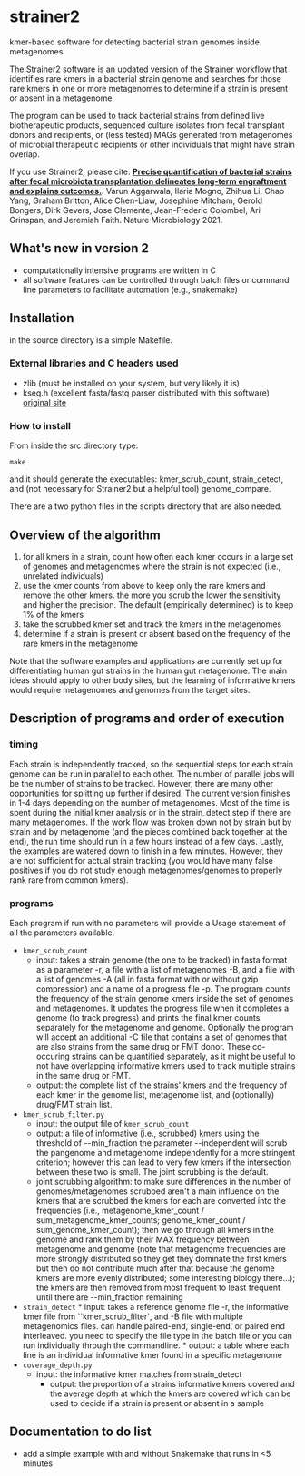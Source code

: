 # strainer2
kmer-based software for detecting bacterial strain genomes inside metagenomes

The Strainer2 software is an updated version of the [Strainer workflow](https://bitbucket.org/faithj02/strainer-metagenomics/src/master/README.md)
that identifies rare kmers in a bacterial strain genome and searches for those rare kmers in one or more metagenomes to determine if a strain
is present or absent in a metagenome.

The program can be used to track bacterial strains from defined live biotherapeutic products, sequenced culture isolates from fecal transplant donors and recipients, or (less tested) MAGs generated from metagenomes of microbial therapeutic recipients or other individuals that might have strain overlap.

If you use Strainer2, please cite:
[**Precise quantification of bacterial strains after fecal microbiota transplantation delineates long-term engraftment and explains outcomes.**](https://doi.org/10.1038/s41564-021-00966-0). Varun Aggarwala, Ilaria Mogno, Zhihua Li, Chao Yang, Graham Britton, Alice Chen-Liaw, Josephine Mitcham, Gerold Bongers, Dirk Gevers, Jose Clemente, Jean-Frederic Colombel, Ari Grinspan, and Jeremiah Faith. Nature Microbiology 2021.

## What's new in version 2
* computationally intensive programs are written in C
* all software features can be controlled through batch files or command line parameters to facilitate automation (e.g., snakemake)


## Installation
in the source directory is a simple Makefile. 

### External libraries and C headers used
* zlib (must be installed on your system, but very likely it is)
* kseq.h (excellent fasta/fastq parser distributed with this software) [original site]()

### How to install
From inside the src directory type:
```
make
```

and it should generate the executables: kmer_scrub_count, strain_detect, and (not necessary for Strainer2 but a helpful tool) genome_compare.

There are a two python files in the scripts directory that are also needed.


## Overview of the algorithm
1. for all kmers in a strain, count how often each kmer occurs in a large set of genomes and metagenomes where the strain is not expected (i.e., unrelated individuals)
2. use the kmer counts from above to keep only the rare kmers and remove the other kmers. the more you scrub the lower the sensitivity and higher the precision. The default (empirically determined) is to keep 1% of the kmers
3. take the scrubbed kmer set and track the kmers in the metagenomes
4. determine if a strain is present or absent based on the frequency of the rare kmers in the metagenome

Note that the software examples and applications are currently set up for differentiating human gut strains in the human gut metagenome. The main ideas should apply to other body sites, but the learning of informative kmers would require metagenomes and genomes from the target sites.

## Description of programs and order of execution

### timing
Each strain is independently tracked, so the sequential steps for each strain genome can be run in parallel to each other. The number of parallel jobs will be the number of strains to be tracked. However, there are many other opportunities for splitting up further if desired. The current version finishes in 1-4 days depending on the number of metagenomes. Most of the time is spent during the initial kmer analysis or in the strain_detect step if there are many metagenomes. If the work flow was broken down not by strain but by strain and by metagenome (and the pieces combined back together at the end), the run time should run in a few hours instead of a few days. Lastly, the examples are watered down to finish in a few minutes. However, they are not sufficient for actual strain tracking (you would have many false positives if you do not study enough metagenomes/genomes to properly rank rare from common kmers).


### programs
Each program if run with no parameters will provide a Usage statement of all the parameters available.


* `kmer_scrub_count`
	* input: takes a strain genome (the one to be tracked) in fasta format as a parameter -r, a file with a list of metagenomes -B, and a file with a list of genomes -A (all in fasta format with or without gzip compression) and a name of a progress file -p. The program counts the frequency of the strain genome kmers inside the set of genomes and metagenomes. It updates the progress file when it completes a genome (to track progress) and prints the final kmer counts separately for the metagenome and genome. Optionally the program will accept an additional -C file that contains a set of genomes that are also strains from the same drug or FMT donor. These co-occuring strains can be quantified separately, as it might be useful to not have overlapping informative kmers used to track multiple strains in the same drug or FMT.
	* output: the complete list of the strains' kmers and the frequency of each kmer in the genome list, metagenome list, and (optionally) drug/FMT strain list.
* `kmer_scrub_filter.py`
	* input: the output file of `kmer_scrub_count` 
	* output: a file of informative (i.e., scrubbed) kmers using the threshold of --min_fraction the parameter --independent will scrub the pangenome and metagenome independently for a more stringent criterion; however this can lead to very few kmers if the intersection between these two is small. The joint scrubbing is the default.
	* joint scrubbing algorithm: to make sure differences in the number of genomes/metagenomes scrubbed aren't a main influence on the kmers that are scrubbed the kmers for each are converted into the frequencies (i.e., metagenome_kmer_count / sum_metagenome_kmer_counts; genome_kmer_count / sum_genome_kmer_count); then we go through all kmers in the genome and rank them by their MAX frequency between metagenome and genome (note that metagenome frequencies are more strongly distributed so they get they dominate the first kmers but then do not contribute much after that because the genome kmers are more evenly distributed; some interesting biology there...); the kmers are then removed from most frequent to least frequent until there are --min_fraction remaining
* `strain_detect`
        * input: takes a reference genome file -r, the informative kmer file from ``kmer_scrub_filter`, and -B file with multiple metagenomics files. can handle paired-end, single-end, or paired end interleaved. you need to specify the file type in the batch file or you can run individually through the commandline.
        * output: a table where each line is an individual informative kmer found in a specific metagenome
* `coverage_depth.py`
	* input: the informative kmer matches from strain_detect
        * output: the proportion of a strains informative kmers covered and the average depth at which the kmers are covered which can be used to decide if a strain is present or absent in a sample




## Documentation to do list
* add a simple example with and without Snakemake that runs in <5 minutes

